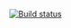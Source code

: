 [![Build status](https://ci.appveyor.com/api/projects/status/t3d67ojj6b51e7lm?svg=true)](https://ci.appveyor.com/project/KudrinSergey/selenium)
